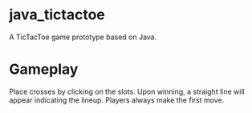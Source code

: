 # java_tictactoe
A TicTacToe game prototype based on Java.

# Gameplay
Place crosses by clicking on the slots. Upon winning, a straight line will appear indicating the lineup. Players always make the first move.
